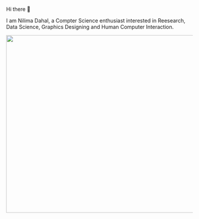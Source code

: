 Hi there 👋


I am Nilima Dahal, a Compter Science enthusiast interested in Reesearch, Data Science, Graphics Designing and Human Computer Interaction.

<!DOCTYPE>
<body>
<img src="https://drive.google.com/file/d/1wWhxvhnQgOHa43n4BnVxV1WufI3ITIBT/preview" width="640" height="480"></img>

<!--
**niiliimaa/niiliimaa** is a ✨ _special_ ✨ repository because its `README.md` (this file) appears on your GitHub profile.

Here are some ideas to get you started:

- 🔭 I’m currently working on ...
- 🌱 I’m currently learning ...
- 👯 I’m looking to collaborate on ...
- 🤔 I’m looking for help with ...
- 💬 Ask me about ...
- 📫 How to reach me: ...
- 😄 Pronouns: ...
- ⚡ Fun fact: ...
-->

